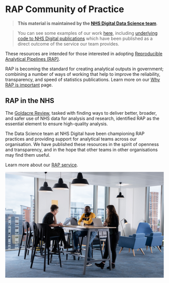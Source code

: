 # RAP Community of Practice

> **This material is maintained by the [NHS Digital Data Science team](mailto:datascience@nhs.net)**.

> You can see some examples of our work [here](https://github.com/NHSDigital/data-analytics-services), including [underlying code to NHS Digital publications](https://github.com/NHSDigital/data-analytics-services#rap-publication-repositories) which have been published as a direct outcome of the service our team provides.

These resources are intended for those interested in adopting [Reproducible Analytical Pipelines (RAP)](https://analysisfunction.civilservice.gov.uk/support/reproducible-analytical-pipelines/).

RAP is becoming the standard for creating analytical outputs in government; combining a number of ways of working that help to improve the reliability, transparency, and speed of statistics publications. Learn more on our [Why RAP is important][1] page.

## RAP in the NHS

The [Goldacre Review](https://www.gov.uk/government/publications/better-broader-safer-using-health-data-for-research-and-analysis), tasked with finding ways to deliver better, broader, and safer use of NHS data for analysis and research, identified RAP as the essential element to ensure high-quality analysis.

The Data Science team at NHS Digital have been championing RAP practices and providing support for analytical teams across our organisation. We have published these resources in the spirit of openness and transparency, and in the hope that other teams in other organisations may find them useful.

Learn more about our [RAP service][3].

![Image of staff hot desking in the Hub at NHS Digital](images/Staff_hot_desking_in_the_HUB_01.jpeg)

[1]: ./introduction_to_RAP/why_RAP_is_important.md
[2]: ./implementing_RAP/how-to-publish-your-code-in-the-open.md
[3]: ./our_RAP_service/README.md
